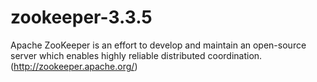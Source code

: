 zookeeper-3.3.5
===============

Apache ZooKeeper is an effort to develop and maintain an open-source server which enables highly reliable distributed coordination.
(http://zookeeper.apache.org/)
